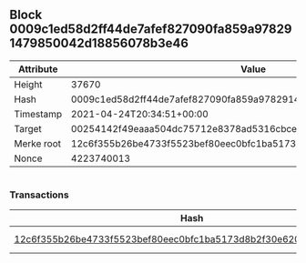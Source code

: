 ## Block 0009c1ed58d2ff44de7afef827090fa859a978291479850042d18856078b3e46

Attribute | Value
--- | ---
Height | 37670
Hash | 0009c1ed58d2ff44de7afef827090fa859a978291479850042d18856078b3e46
Timestamp | 2021-04-24T20:34:51+00:00
Target | 00254142f49eaaa504dc75712e8378ad5316cbcead634704b3734b6271167cc4
Merke root | 12c6f355b26be4733f5523bef80eec0bfc1ba5173d8b2f30e620ce4393281836
Nonce | 4223740013

```

```

### Transactions

Hash | Amount
--- | ---
[12c6f355b26be4733f5523bef80eec0bfc1ba5173d8b2f30e620ce4393281836](12c6f355b26be4733f5523bef80eec0bfc1ba5173d8b2f30e620ce4393281836.md) | 10.00000000 SKEPTI 
